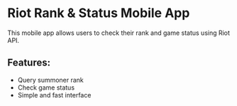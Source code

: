 # Riot Rank & Status Mobile App
This mobile app allows users to check their rank and game status using Riot API.

## Features:
- Query summoner rank
- Check game status
- Simple and fast interface
